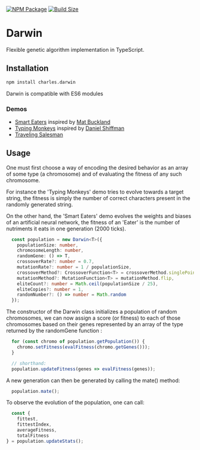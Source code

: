 [![NPM Package][npm]][npm-url]
[![Build Size][build-size]][build-size-url]

# Darwin

Flexible genetic algorithm implementation in TypeScript.

## Installation

```bash
npm install charles.darwin
```

Darwin is compatible with ES6 modules

### Demos

- [Smart Eaters](https://nathsou.github.io/Darwin/SmartEaters/) inspired by [Mat Buckland](http://www.ai-junkie.com/ann/evolved/nnt1.html)
- [Typing Monkeys](https://nathsou.github.io/Darwin/TypingMonkeys/) inspired by [Daniel Shiffman](http://natureofcode.com/book/chapter-9-the-evolution-of-code/)
- [Traveling Salesman](https://nathsou.github.io/Darwin/TSP/)

## Usage

One must first choose a way of encoding the desired behavior as an array of some type (a chromosome) and of evaluating the fitness of any such chromosome.

For instance the 'Typing Monkeys' demo tries to evolve towards a target string, the fitness is simply the number of correct characters present in the randomly generated string.

On the other hand, the 'Smart Eaters' demo evolves the weights and biases of an artificial neural network, the fitness of an 'Eater' is the number of nutriments it eats in one generation (2000 ticks).

```typescript
  const population = new Darwin<T>({
    populationSize: number,
    chromosomeLength: number,
    randomGene: () => T,
    crossoverRate?: number = 0.7,
    mutationRate?: number = 1 / populationSize,
    crossoverMethod?: CrossoverFunction<T> = crossoverMethod.singlePoint,
    mutationMethod?: MutationFunction<T> = mutationMethod.flip,
    eliteCount?: number = Math.ceil(populationSize / 25),
    eliteCopies?: number = 1,
    randomNumber?: () => number = Math.random
  });
```

The constructor of the Darwin class initializes a population of random chromosomes, we can now assign a score (or fitness) to each of those chromosomes based on their genes represented by an array of the type returned by the randomGene function :

```typescript
  for (const chromo of population.getPopulation()) {
    chromo.setFitness(evalFitness(chromo.getGenes()));
  }

  // shorthand:
  population.updateFitness(genes => evalFitness(genes));
```

A new generation can then be generated by calling the mate() method:

```typescript
  population.mate();
```

To observe the evolution of the population, one can call:

```typescript
  const {
    fittest,
    fittestIndex,
    averageFitness,
    totalFitness
} = population.updateStats();
```

[npm]: https://img.shields.io/npm/v/charles.darwin
[npm-url]: https://www.npmjs.com/package/charles.darwin
[build-size]: https://badgen.net/bundlephobia/minzip/charles.darwin
[build-size-url]: https://bundlephobia.com/result?p=charles.darwin